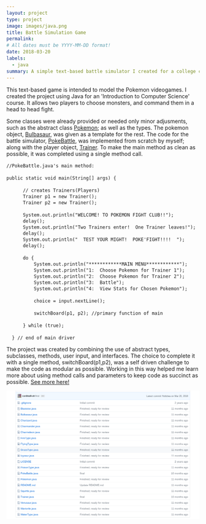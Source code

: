 ```yaml
---
layout: project
type: project
image: images/java.png
title: Battle Simulation Game
permalink:
# All dates must be YYYY-MM-DD format!
date: 2018-03-20
labels:
  - java
summary: A simple text-based battle simulator I created for a college course.
---
```




  This text-based game is intended to model the Pokemon videogames.  I created the project using Java for an 'Introduction to Computer Science' course. It allows two players to choose monsters, and command them in a head to head fight.
  
  Some classes were already provided or needed only minor adjusments, such as the abstract class <a href="https://github.com/cardinalli-uh/battlesim/blob/dev/Pokemon.java">Pokemon</a>; as well as the types.  The pokemon object, <a href="https://github.com/cardinalli-uh/battlesim/blob/dev/Bulbasaur.java">Bulbasaur</a>, was given as a template for the rest. The code for the battle simulator, <a href="https://github.com/cardinalli-uh/battlesim/blob/dev/PokeBattle.java">PokeBattle</a>, was implemented from scratch by myself; along with the player object, <a href="https://github.com/cardinalli-uh/battlesim/blob/dev/Trainer.java">Trainer</a>.  To make the main method as clean as possible, it was completed using a single method call.
  
  ```
  //PokeBattle.java's main method:
  
  public static void main(String[] args) {

		// creates Trainers(Players)
		Trainer p1 = new Trainer();
		Trainer p2 = new Trainer();

		System.out.println("WELCOME! TO POKEMON FIGHT CLUB!!");
		delay();
		System.out.println("Two Trainers enter!  One Trainer leaves!");
		delay();
		System.out.println("  TEST YOUR MIGHT!  POKE'FIGHT!!!!  ");
		delay();

		do {
			System.out.println("************MAIN MENU************");
			System.out.println("1:  Choose Pokemon for Trainer 1");
			System.out.println("2:  Choose Pokemon for Trainer 2");
			System.out.println("3:  Battle");
			System.out.println("4:  View Stats for Chosen Pokemon");

			choice = input.nextLine();

			switchBoard(p1, p2); //primary function of main
			
		} while (true);

	} // end of main driver
  ```
  
  The project was created by combining the use of abstract types, subclasses, methods, user input, and interfaces.  The choice to complete it with a single method, switchBoard(p1,p2), was a self driven challenge to make the code as modular as possible.  Working in this way helped me learn more about using method calls and parameters to keep code as succinct as possible. <a href="https://github.com/cardinalli-uh/battlesim/tree/dev">See more here!</a>

<a href="https://github.com/cardinalli-uh/battlesim/tree/dev">
<img class="ui centered rounded huge image" src="/images/ssbattlesimrepo.png">
